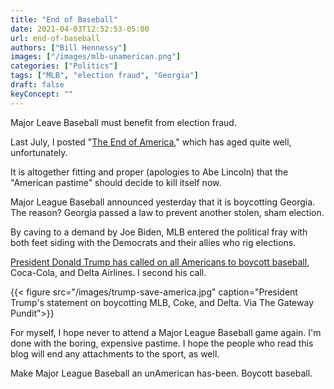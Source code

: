 ```yaml
---
title: "End of Baseball"
date: 2021-04-03T12:52:53-05:00
url: end-of-baseball
authors: ["Bill Hennessy"]
images: ["/images/mlb-unamerican.png"]
categories: ["Politics"]
tags: ["MLB", "election fraud", "Georgia"]
draft: false
keyConcept: ""
---
```


Major Leave Baseball must benefit from election fraud. 

Last July, I posted "[The End of America](https://www.hennessysview.com/the-end-of-america/)," which has aged quite well, unfortunately. 

It is altogether fitting and proper (apologies to Abe Lincoln) that the "American pastime" should decide to kill itself now. 

Major League Baseball announced yesterday that it is boycotting Georgia. The reason? Georgia passed a law to prevent another stolen, sham election. 

By caving to a demand by Joe Biden, MLB entered the political fray with both feet siding with the Democrats and their allies who rig elections. 

[President Donald Trump has called on all Americans to boycott baseball](https://www.thegatewaypundit.com/2021/04/president-trump-releases-statement-boycott-baseball-companies-interfering-fair-free-elections-listening-coke-delta/), Coca-Cola, and Delta Airlines. I second his call. 

{{< figure src="/images/trump-save-america.jpg" caption="President Trump's statement on boycotting MLB, Coke, and Delta. Via The Gateway Pundit">}}

For myself, I hope never to attend a Major League Baseball game again. I'm done with the boring, expensive pastime. I hope the people who read this blog will end any attachments to the sport, as well. 

Make Major League Baseball an unAmerican has-been. Boycott baseball.
